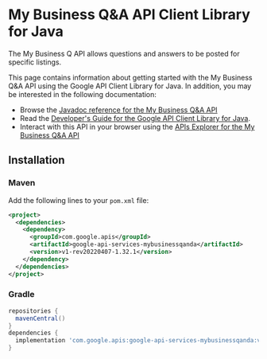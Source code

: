 # My Business Q&amp;A API Client Library for Java

The My Business Q API allows questions and answers to be posted for specific listings.

This page contains information about getting started with the My Business Q&amp;A API
using the Google API Client Library for Java. In addition, you may be interested
in the following documentation:

* Browse the [Javadoc reference for the My Business Q&amp;A API][javadoc]
* Read the [Developer's Guide for the Google API Client Library for Java][google-api-client].
* Interact with this API in your browser using the [APIs Explorer for the My Business Q&amp;A API][api-explorer]

## Installation

### Maven

Add the following lines to your `pom.xml` file:

```xml
<project>
  <dependencies>
    <dependency>
      <groupId>com.google.apis</groupId>
      <artifactId>google-api-services-mybusinessqanda</artifactId>
      <version>v1-rev20220407-1.32.1</version>
    </dependency>
  </dependencies>
</project>
```

### Gradle

```gradle
repositories {
  mavenCentral()
}
dependencies {
  implementation 'com.google.apis:google-api-services-mybusinessqanda:v1-rev20220407-1.32.1'
}
```

[javadoc]: https://googleapis.dev/java/google-api-services-mybusinessqanda/latest/index.html
[google-api-client]: https://github.com/googleapis/google-api-java-client/
[api-explorer]: https://developers.google.com/apis-explorer/#p/mybusinessqanda/v1/
